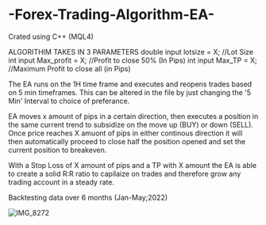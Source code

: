 # -Forex-Trading-Algorithm-EA-
Crated using C++ (MQL4)

ALGORITHIM TAKES IN 3 PARAMETERS
double input lotsize = X;     //Lot Size
int input Max_profit = X;    //Profit to close 50% (In Pips)
int input Max_TP = X;        //Maximum Profit to close all (in Pips)

The EA runs on the 1H time frame and executes and reopens trades based on 5 min timeframes. This can be altered in the file by just changing the '5 Min' Interval to choice of preferance.

EA moves x amount of pips in a certain direction, then executes a position in the same current trend to subsidize on the move up (BUY) or down (SELL). 
Once price reaches X amuont of pips in either continous direction it will then automatically proceed to close half the position opened and set the current position to breakeven. 

With a Stop Loss of X amount of pips and a TP with X amount the EA is able to create a solid R:R ratio to capilaize on trades and therefore grow any trading account in a steady rate.

Backtesting data over 6 months (Jan-May;2022)

![IMG_8272](https://user-images.githubusercontent.com/75466919/174233103-7dc61282-ecac-4269-a89b-dbd5852dae78.JPG)
